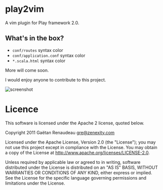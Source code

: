 play2vim
========

A vim plugin for Play framework 2.0.

What's in the box?
------------------

* `conf/routes` syntax color
* `conf/application.conf` syntax color
* `*.scala.html` syntax color

More will come soon.

I would enjoy anyone to contribute to this project.

![screenshot](http://i.imgur.com/EjuRK.png)

Licence
=======

This software is licensed under the Apache 2 license, quoted below.

Copyright 2011 Gaëtan Renaudeau <gre@zenexity.com>

Licensed under the Apache License, Version 2.0 (the "License"); you may not use this project except in compliance with the License. You may obtain a copy of the License at http://www.apache.org/licenses/LICENSE-2.0.

Unless required by applicable law or agreed to in writing, software distributed under the License is distributed on an "AS IS" BASIS, WITHOUT WARRANTIES OR CONDITIONS OF ANY KIND, either express or implied. See the License for the specific language governing permissions and limitations under the License.



